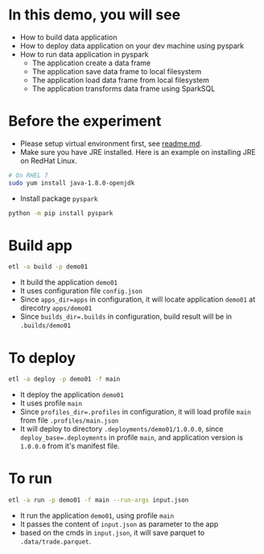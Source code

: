 # In this demo, you will see
* How to build data application
* How to deploy data application on your dev machine using pyspark
* How to run data application in pyspark
    * The application create a data frame
    * The application save data frame to local filesystem
    * The application load data frame from local filesystem
    * The application transforms data frame using SparkSQL
    
# Before the experiment
* Please setup virtual environment first, see [readme.md](../readme.md).
* Make sure you have JRE installed. Here is an example on installing JRE on RedHat Linux.
```bash
# On RHEL 7
sudo yum install java-1.8.0-openjdk
```
* Install package `pyspark`
```bash
python -m pip install pyspark
```

# Build app
```bash
etl -a build -p demo01
```
* It build the application `demo01`
* It uses configuration file `config.json`
* Since `apps_dir=apps` in configuration, it will locate application `demo01` at direcotry `apps/demo01`
* Since `builds_dir=.builds` in configuration, build result will be in `.builds/demo01`


# To deploy
```bash
etl -a deploy -p demo01 -f main
```
* It deploy the application `demo01`
* It uses profile `main`
* Since `profiles_dir=.profiles` in configuration, it will load profile `main` from file `.profiles/main.json`
* It will deploy to directory `.deployments/demo01/1.0.0.0`, since `deploy_base=.deployments` in profile `main`, and application version is `1.0.0.0` from it's manifest file.

# To run
```bash
etl -a run -p demo01 -f main --run-args input.json
```
* It run the application `demo01`, using profile `main`
* It passes the content of `input.json` as parameter to the app
* based on the cmds in `input.json`, it will save parquet to `.data/trade.parquet`.

